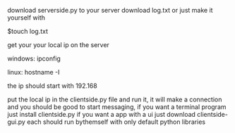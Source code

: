 download serverside.py to your server download log.txt or just make it yourself with

$touch log.txt


get your your local ip on the server

windows: ipconfig

linux: hostname -I

the ip should start with 192.168

put the local ip in the clientside.py file and run it, it will make a connection and you should be good to start messaging, if you want a terminal program just install clientside.py if you want a app with a ui just download clientside-gui.py each should run bythemself with only default python libraries
